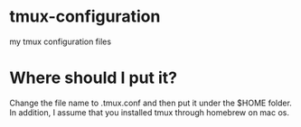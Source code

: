 # tmux-configuration
my tmux configuration files

# Where should I put it?
Change the file name to .tmux.conf and then put it under the $HOME folder.
In addition, I assume that you installed tmux through homebrew on mac os.
